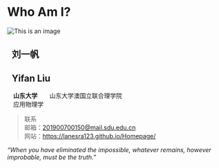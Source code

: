 # Who Am I?   

![This is an image](https://user-images.githubusercontent.com/102599747/161419733-65d9460e-6d0f-4eb0-a9ff-1513caca64d4.jpg) 
## &ensp;**刘一帆** 
## &ensp;**Yifan Liu**  

&ensp;&ensp;**山东大学**&ensp;&ensp;&ensp;&ensp;山东大学澳国立联合理学院  
&ensp;&ensp;应用物理学  
>联系  
>邮箱：201900700150@mail.sdu.edu.cn  
>网站：https://lanesra123.github.io/Homepage/ 
  
  *“When you have eliminated the impossible, whatever remains, however improbable, must be the truth.”*



